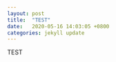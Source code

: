 ```yaml
---
layout: post
title:  "TEST"
date:   2020-05-16 14:03:05 +0800
categories: jekyll update
---
```


TEST
